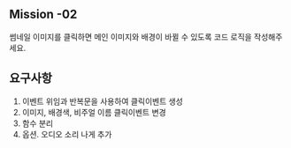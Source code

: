 ## Mission -02

썸네일 이미지를 클릭하면 메인 이미지와 배경이 바뀔 수 있도록 코드 로직을 작성해주세요.

## 요구사항

1. 이벤트 위임과 반복문을 사용하여 클릭이벤트 생성
2. 이미지, 배경색, 비주얼 이름 클릭이벤트 변경
3. 함수 분리
4. 옵션. 오디오 소리 나게 추가
